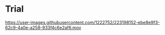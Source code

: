 # Trial

https://user-images.githubusercontent.com/1222752/223198152-ebe8e9f3-62c9-4a0e-a258-933f4c6e2af6.mov
